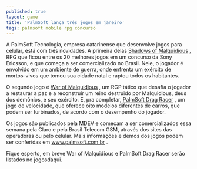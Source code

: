 ```yaml
---
published: true
layout: game
title: 'PalmSoft lança três jogos em janeiro'
tags: palmsoft mobile rpg concurso
---
```

A PalmSoft Tecnologia, empresa catarinense que desenvolve jogos para celular, está com três novidades. A primeira delas <a href="{{ site.baseurl }}/2005/10/13/shadows-of-malquidious/">Shadows of Malquidious</a>
, RPG que ficou entre os 20 melhores jogos em um concurso da Sony Ericsson, e que começa a ser comercializado no Brasil. Nele, o jogador é envolvido em um ambiente de guerra, onde enfrenta um exército de mortos-vivos que tomou sua cidade natal e raptou todos os habitantes.

O segundo jogo é <a href="{{ site.baseurl }}/2005/12/16/war-of-malquidious/">War of Malquidious</a>
, um RGP tático que desafia o jogador a restaurar a paz e a reconstruir um reino destruido por Malquidious, deus dos demônios, e seu exército. E, pra completar, <a href="{{ site.baseurl }}/2005/12/21/palmsoft-drag-racer/">PalmSoft Drag Racer</a>
, um jogo de velocidade, que oferece oito modelos diferentes de carros, que podem ser turbinados, de acordo com o desempenho do jogador.

Os jogos são publicados pela MDEV e começam a ser comercializados essa semana pela Claro e pela Brasil Telecom GSM, através dos sites das operadoras ou pelo celular. Mais informações e demos dos jogos podem ser conferidas em <a href="http://www.palmsoft.com.br" target="_blank">www.palmsoft.com.br</a>
.

Fique esperto, em breve War of Malquidious e PalmSoft Drag Racer serão listados no jogosdaqui.
